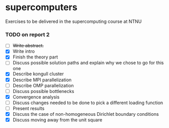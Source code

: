 # supercomputers
Exercises to be delivered in the supercomputing course at NTNU

### TODO on report 2

- [ ] ~~Write abstract.~~
- [x] Write intro
- [x] Finish the theory part
- [ ] Discuss possible solution paths and explain why we chose to go for this one
- [x] Describe kongull cluster
- [x] Describe MPI parallelization
- [ ] Describe OMP parallelization
- [ ] Discuss possible bottlenecks
- [x] Convergence analysis
- [ ] Discuss changes needed to be done to pick a different loading function
- [ ] Present results
- [x] Discuss the case of non-homogeneous Dirichlet boundary conditions
- [x] Discuss moving away from the unit square
